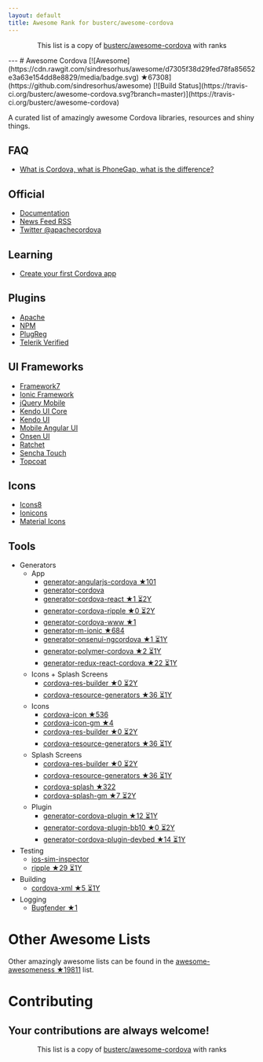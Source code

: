 ```yaml
---
layout: default
title: Awesome Rank for busterc/awesome-cordova
---
```


<p align="center">
	This list is a copy of <a href="https://github.com/busterc/awesome-cordova">busterc/awesome-cordova</a> with ranks
</p>
---
# Awesome Cordova [![Awesome](https://cdn.rawgit.com/sindresorhus/awesome/d7305f38d29fed78fa85652e3a63e154dd8e8829/media/badge.svg) ★67308](https://github.com/sindresorhus/awesome) [![Build Status](https://travis-ci.org/busterc/awesome-cordova.svg?branch=master)](https://travis-ci.org/busterc/awesome-cordova)

A curated list of amazingly awesome Cordova libraries, resources and shiny things.

## FAQ
- [What is Cordova, what is PhoneGap, what is the difference?](http://blog.ionic.io/what-is-cordova-phonegap/)

## Official
- [Documentation](https://cordova.apache.org/docs/en/latest/)
- [News Feed RSS](https://cordova.apache.org/feed.xml)
- [Twitter @apachecordova](https://twitter.com/apachecordova)

## Learning
- [Create your first Cordova app](https://cordova.apache.org/docs/en/latest/guide/cli/index.html)

## Plugins
- [Apache](http://cordova.apache.org/plugins/)
- [NPM](https://www.npmjs.com/search?q=cordova-plugin)
- [PlugReg](http://www.plugreg.com/)
- [Telerik Verified](http://plugins.telerik.com/cordova)

## UI Frameworks
- [Framework7](http://framework7.io)
- [Ionic Framework](http://ionicframework.com/)
- [jQuery Mobile](http://jquerymobile.com/)
- [Kendo UI Core](http://www.telerik.com/kendo-ui/open-source-core)
- [Kendo UI](http://www.telerik.com/kendo-ui)
- [Mobile Angular UI](http://mobileangularui.com/)
- [Onsen UI](https://onsen.io/)
- [Ratchet](http://goratchet.com/)
- [Sencha Touch](https://www.sencha.com/products/touch/)
- [Topcoat](http://topcoat.io/)

## Icons
- [Icons8](https://icons8.com/)
- [Ionicons](http://ionicons.com/)
- [Material Icons](https://material.io/icons/)

## Tools
  - Generators
    - App
      - [generator-angularjs-cordova ★101](https://github.com/keshavos/generator-angularjs-cordova)
      - [generator-cordova](https://github.com/dangeross/generator-cordova)
      - [generator-cordova-react ★1 ⏳2Y](https://github.com/jackong/generator-cordova-react)
      - [generator-cordova-ripple ★0 ⏳2Y](https://github.com/keunlee/generator-cordova-ripple)
      - [generator-cordova-www ★1](https://github.com/busterc/generator-cordova-www)
      - [generator-m-ionic ★684](https://github.com/mwaylabs/generator-m-ionic)
      - [generator-onsenui-ngcordova ★1 ⏳1Y](https://github.com/healthonnet/generator-onsenui-ngcordova)
      - [generator-polymer-cordova ★2 ⏳1Y](https://github.com/emoriarty/generator-polymer-cordova)
      - [generator-redux-react-cordova ★22 ⏳1Y](https://github.com/zmeecer/generator-redux-react-cordova)
    - Icons + Splash Screens
      - [cordova-res-builder ★0 ⏳2Y](https://github.com/mettbox/cordova-res-builder)
      - [cordova-resource-generators ★36 ⏳1Y](https://github.com/busterc/cordova-resource-generators)
    - Icons
      - [cordova-icon ★536](https://github.com/AlexDisler/cordova-icon)
      - [cordova-icon-gm ★4](https://github.com/disusered/cordova-icon-gm)
      - [cordova-res-builder ★0 ⏳2Y](https://github.com/mettbox/cordova-res-builder)
      - [cordova-resource-generators ★36 ⏳1Y](https://github.com/busterc/cordova-resource-generators)
    - Splash Screens
      - [cordova-res-builder ★0 ⏳2Y](https://github.com/mettbox/cordova-res-builder)
      - [cordova-resource-generators ★36 ⏳1Y](https://github.com/busterc/cordova-resource-generators)
      - [cordova-splash ★322](https://github.com/AlexDisler/cordova-splash)
      - [cordova-splash-gm ★7 ⏳2Y](https://github.com/disusered/cordova-splash-gm)
    - Plugin
      - [generator-cordova-plugin ★12 ⏳1Y](https://github.com/lholmquist/generator-cordova-plugin)
      - [generator-cordova-plugin-bb10 ★0 ⏳2Y](https://github.com/blackberry/generator-cordova-plugin-bb10)
      - [generator-cordova-plugin-devbed ★14 ⏳1Y](https://github.com/sony/generator-cordova-plugin-devbed)
  - Testing
    - [ios-sim-inspector](https://github.com/busterc/profiles/blob/master/osx/sources/ios-sim-inspector)
    - [ripple ★29 ⏳1Y](https://github.com/ripple-emulator/ripple)
  - Building
    - [cordova-xml ★5 ⏳1Y](https://github.com/mifi/cordova-xml)
  - Logging
    - [Bugfender ★1](https://github.com/bugfender/cordova-plugin-bugfender)

# Other Awesome Lists
Other amazingly awesome lists can be found in the [awesome-awesomeness ★19811](https://github.com/bayandin/awesome-awesomeness) list.

# Contributing
Your contributions are always welcome!
---
<p align="center">
	This list is a copy of <a href="https://github.com/busterc/awesome-cordova">busterc/awesome-cordova</a> with ranks
</p>
